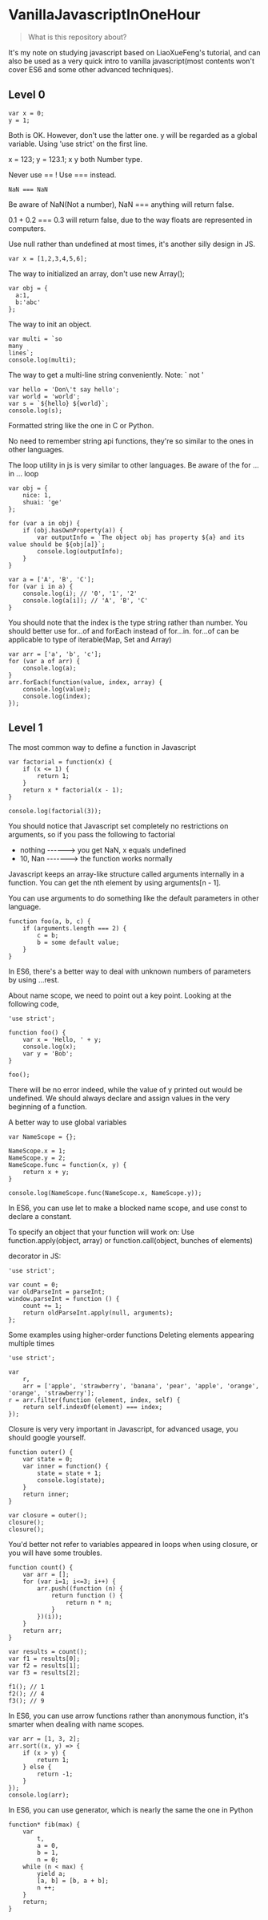 # VanillaJavascriptInOneHour

> What is this repository about? 

It's my note on studying javascript based on LiaoXueFeng's tutorial, and can also be used as a very quick intro to vanilla javascript(most contents won't cover ES6 and some other advanced techniques). 

## Level 0
```
var x = 0;
y = 1;
```
Both is OK. However, don't use the latter one. y will be regarded as a global variable. Using 'use strict' on the first line.

x = 123;
y = 123.1;
x y both Number type.

Never use == ! Use === instead.
```
NaN === NaN
```
Be aware of NaN(Not a number), NaN === anything will return false. 

0.1 + 0.2 === 0.3 will return false, due to the way floats are represented in computers.

Use null rather than undefined at most times, it's another silly design in JS. 

```
var x = [1,2,3,4,5,6];
```
The way to initialized an array, don't use new Array();

```
var obj = {
  a:1,
  b:'abc'
};
```
The way to init an object.

```
var multi = `so
many
lines`;
console.log(multi);
```
The way to get a multi-line string conveniently. Note: \` not '

```
var hello = 'Don\'t say hello';
var world = 'world';
var s = `${hello} ${world}`;
console.log(s);
```
Formatted string like the one in C or Python.

No need to remember string api functions, they're so similar to the ones in other languages.

The loop utility in js is very similar to other languages. Be aware of the for ... in ... loop
```
var obj = {
    nice: 1,
    shuai: 'ge'
};

for (var a in obj) {
    if (obj.hasOwnProperty(a)) {
        var outputInfo = `The object obj has property ${a} and its value should be ${obj[a]}`;
        console.log(outputInfo);
    }
}
```
```
var a = ['A', 'B', 'C'];
for (var i in a) {
    console.log(i); // '0', '1', '2'
    console.log(a[i]); // 'A', 'B', 'C'
}
```
You should note that the index is the type string rather than number. You should better use for...of and forEach instead of for...in. for...of can be applicable to type of iterable(Map, Set and Array)

``` 
var arr = ['a', 'b', 'c'];
for (var a of arr) {
    console.log(a);
}
arr.forEach(function(value, index, array) {
    console.log(value);
    console.log(index);
});
```
## Level 1

The most common way to define a function in Javascript
```
var factorial = function(x) {
    if (x <= 1) {
        return 1;
    }
    return x * factorial(x - 1);
}

console.log(factorial(3));
```

You should notice that Javascript set completely no restrictions on arguments, so if you pass the following to factorial
* nothing ------> you get NaN, x equals undefined
* 10, Nan -------> the function works normally

Javascript keeps an array-like structure called arguments internally in a function. You can get the nth element by using 
arguments[n - 1].

You can use arguments to do something like the default parameters in other language.
```
function foo(a, b, c) {
    if (arguments.length === 2) {
        c = b;
        b = some default value;
    }
}
```

In ES6, there's a better way to deal with unknown numbers of parameters by using ...rest.

About name scope, we need to point out a key point. Looking at the following code, 
```
'use strict';

function foo() {
    var x = 'Hello, ' + y;
    console.log(x);
    var y = 'Bob';
}

foo();
```
There will be no error indeed, while the value of y printed out would be undefined. 
We should always declare and assign values in the very beginning of a function.

A better way to use global variables
```
var NameScope = {};

NameScope.x = 1;
NameScope.y = 2;
NameScope.func = function(x, y) {
    return x + y;
}

console.log(NameScope.func(NameScope.x, NameScope.y));
```
In ES6, you can use let to make a blocked name scope, and use const to declare a constant.

To specify an object that your function will work on:
Use function.apply(object, array)
or function.call(object, bunches of elements)

decorator in JS:
```
'use strict';

var count = 0;
var oldParseInt = parseInt; 
window.parseInt = function () {
    count += 1;
    return oldParseInt.apply(null, arguments); 
};
```

Some examples using higher-order functions
Deleting elements appearing multiple times
```
'use strict';

var
    r,
    arr = ['apple', 'strawberry', 'banana', 'pear', 'apple', 'orange', 'orange', 'strawberry'];
r = arr.filter(function (element, index, self) {
    return self.indexOf(element) === index;
});
```

Closure is very very important in Javascript, for advanced usage, you should google yourself.
```
function outer() {
    var state = 0;
    var inner = function() {
        state = state + 1;
        console.log(state);
    }
    return inner;
}

var closure = outer();
closure();
closure();
```

You'd better not refer to variables appeared in loops when using closure, or you will have some troubles.
```
function count() {
    var arr = [];
    for (var i=1; i<=3; i++) {
        arr.push((function (n) {
            return function () {
                return n * n;
            }
        })(i));
    }
    return arr;
}

var results = count();
var f1 = results[0];
var f2 = results[1];
var f3 = results[2];

f1(); // 1
f2(); // 4
f3(); // 9
```

In ES6, you can use arrow functions rather than anonymous function, it's smarter when dealing with name scopes.

```
var arr = [1, 3, 2];
arr.sort((x, y) => {
    if (x > y) {
        return 1;
    } else {
        return -1;
    }
});
console.log(arr);
```

In ES6, you can use generator, which is nearly the same the one in Python
```
function* fib(max) {
    var
        t,
        a = 0,
        b = 1,
        n = 0;
    while (n < max) {
        yield a;
        [a, b] = [b, a + b];
        n ++;
    }
    return;
}
```
